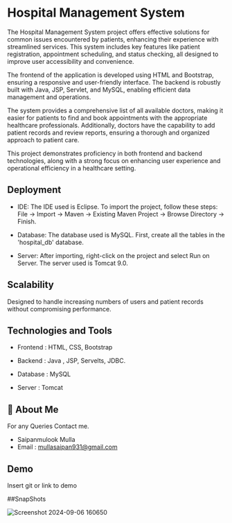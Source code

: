
# Hospital Management System

The Hospital Management System project offers effective solutions for common issues encountered by patients, enhancing their experience with streamlined services. This system includes key features like patient registration, appointment scheduling, and status checking, all designed to improve user accessibility and convenience.

The frontend of the application is developed using HTML and Bootstrap, ensuring a responsive and user-friendly interface. The backend is robustly built with Java, JSP, Servlet, and MySQL, enabling efficient data management and operations.

The system provides a comprehensive list of all available doctors, making it easier for patients to find and book appointments with the appropriate healthcare professionals. Additionally, doctors have the capability to add patient records and review reports, ensuring a thorough and organized approach to patient care.

This project demonstrates proficiency in both frontend and backend technologies, along with a strong focus on enhancing user experience and operational efficiency in a healthcare setting.




## Deployment

- IDE: The IDE used is Eclipse. To import the project, follow these steps: File -> Import -> Maven -> Existing Maven Project -> Browse Directory -> Finish.

- Database: The database used is MySQL. First, create all the tables in the 'hospital_db' database.

- Server: After importing, right-click on the project and select Run on Server. The server used is Tomcat 9.0.







## Scalability

Designed to handle increasing numbers of users and patient records without compromising performance.
## Technologies and Tools

- Frontend : HTML, CSS, Bootstrap

- Backend : Java , JSP, Servelts, JDBC.

- Database : MySQL

- Server : Tomcat



## 🚀 About Me


For any Queries Contact me.

- Saipanmulook Mulla
- Email : mullasaipan931@gmail.com


## Demo

Insert git or link to demo

##SnapShots

![Screenshot 2024-09-06 160650](https://github.com/user-attachments/assets/98186d3c-75ab-4be9-bd2e-1def004ba4cb)


